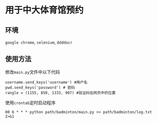 # 用于中大体育馆预约

## 环境
`google chrome`, `selenium`, `ddddocr`

## 使用方法
修改`main.py`文件中以下代码
```
username.send_keys('username') #用户名
pwd.send_keys('password') # 密码
rangle = (1155, 850, 1333, 907) #验证码在网页中的位置
```

使用`crontab`定时启动程序
```
00 6 * * * python path/badminton/main.py >> path/badminton/log.txt 2>&1
```
